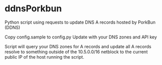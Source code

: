# ddnsPorkbun
Python script using requests to update DNS A records hosted by PorkBun (DDNS)

Copy config.sample to config.py
Update with your DNS zones and API key

Script will query your DNS zones for A records and update all A records resolve to something outside of the 10.5.0.0/16 netblock to the current public IP of the host running the script. 
